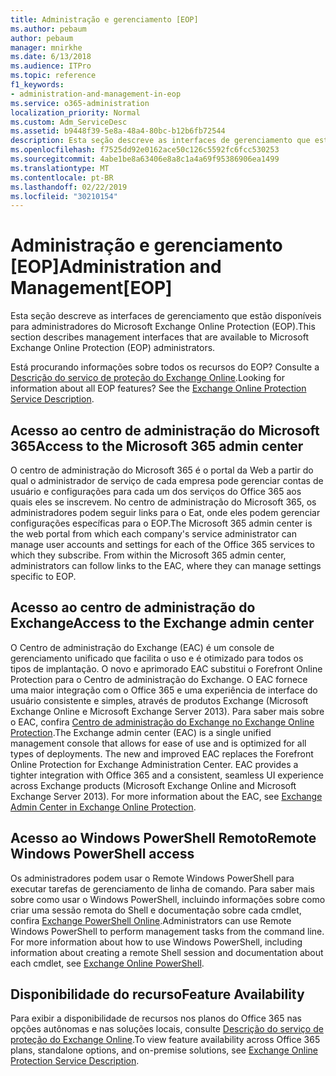 ```yaml
---
title: Administração e gerenciamento [EOP]
ms.author: pebaum
author: pebaum
manager: mnirkhe
ms.date: 6/13/2018
ms.audience: ITPro
ms.topic: reference
f1_keywords:
- administration-and-management-in-eop
ms.service: o365-administration
localization_priority: Normal
ms.custom: Adm_ServiceDesc
ms.assetid: b9448f39-5e8a-48a4-80bc-b12b6fb72544
description: Esta seção descreve as interfaces de gerenciamento que estão disponíveis para administradores do Microsoft Exchange Online Protection (EOP).
ms.openlocfilehash: f7525dd92e0162ace50c126c5592fc6fcc530253
ms.sourcegitcommit: 4abe1be8a63406e8a8c1a4a69f95386906ea1499
ms.translationtype: MT
ms.contentlocale: pt-BR
ms.lasthandoff: 02/22/2019
ms.locfileid: "30210154"
---
```

# <a name="administration-and-managementeop"></a><span data-ttu-id="aab82-103">Administração e gerenciamento [EOP]</span><span class="sxs-lookup"><span data-stu-id="aab82-103">Administration and Management[EOP]</span></span>

<span data-ttu-id="aab82-104">Esta seção descreve as interfaces de gerenciamento que estão disponíveis para administradores do Microsoft Exchange Online Protection (EOP).</span><span class="sxs-lookup"><span data-stu-id="aab82-104">This section describes management interfaces that are available to Microsoft Exchange Online Protection (EOP) administrators.</span></span>
  
<span data-ttu-id="aab82-p101">Está procurando informações sobre todos os recursos do EOP? Consulte a [Descrição do serviço de proteção do Exchange Online](exchange-online-protection-service-description.md).</span><span class="sxs-lookup"><span data-stu-id="aab82-p101">Looking for information about all EOP features? See the [Exchange Online Protection Service Description](exchange-online-protection-service-description.md).</span></span>
  
## <a name="access-to-the-microsoft-365-admin-center"></a><span data-ttu-id="aab82-107">Acesso ao centro de administração do Microsoft 365</span><span class="sxs-lookup"><span data-stu-id="aab82-107">Access to the Microsoft 365 admin center</span></span>
<span data-ttu-id="aab82-108"><a name="BKMK_accesstotheoffice365admincenter"> </a></span><span class="sxs-lookup"><span data-stu-id="aab82-108"></span></span>

<span data-ttu-id="aab82-p102">O centro de administração do Microsoft 365 é o portal da Web a partir do qual o administrador de serviço de cada empresa pode gerenciar contas de usuário e configurações para cada um dos serviços do Office 365 aos quais eles se inscrevem. No centro de administração do Microsoft 365, os administradores podem seguir links para o Eat, onde eles podem gerenciar configurações específicas para o EOP.</span><span class="sxs-lookup"><span data-stu-id="aab82-p102">The Microsoft 365 admin center is the web portal from which each company's service administrator can manage user accounts and settings for each of the Office 365 services to which they subscribe. From within the Microsoft 365 admin center, administrators can follow links to the EAC, where they can manage settings specific to EOP.</span></span>
  
## <a name="access-to-the-exchange-admin-center"></a><span data-ttu-id="aab82-111">Acesso ao centro de administração do Exchange</span><span class="sxs-lookup"><span data-stu-id="aab82-111">Access to the Exchange admin center</span></span>
<span data-ttu-id="aab82-112"><a name="BKMK_accesstotheexchangeadmincenter"> </a></span><span class="sxs-lookup"><span data-stu-id="aab82-112"></span></span>

<span data-ttu-id="aab82-p103">O Centro de administração do Exchange (EAC) é um console de gerenciamento unificado que facilita o uso e é otimizado para todos os tipos de implantação. O novo e aprimorado EAC substitui o Forefront Online Protection para o Centro de administração do Exchange. O EAC fornece uma maior integração com o Office 365 e uma experiência de interface do usuário consistente e simples, através de produtos Exchange (Microsoft Exchange Online e Microsoft Exchange Server 2013). Para saber mais sobre o EAC, confira [Centro de administração do Exchange no Exchange Online Protection](https://go.microsoft.com/fwlink/p/?LinkId=282381).</span><span class="sxs-lookup"><span data-stu-id="aab82-p103">The Exchange admin center (EAC) is a single unified management console that allows for ease of use and is optimized for all types of deployments. The new and improved EAC replaces the Forefront Online Protection for Exchange Administration Center. EAC provides a tighter integration with Office 365 and a consistent, seamless UI experience across Exchange products (Microsoft Exchange Online and Microsoft Exchange Server 2013). For more information about the EAC, see [Exchange Admin Center in Exchange Online Protection](https://go.microsoft.com/fwlink/p/?LinkId=282381).</span></span>
  
## <a name="remote-windows-powershell-access"></a><span data-ttu-id="aab82-117">Acesso ao Windows PowerShell Remoto</span><span class="sxs-lookup"><span data-stu-id="aab82-117">Remote Windows PowerShell access</span></span>
<span data-ttu-id="aab82-118"><a name="BKMK_remotewindowspowershellaccess"> </a></span><span class="sxs-lookup"><span data-stu-id="aab82-118"></span></span>

 <span data-ttu-id="aab82-p104">Os administradores podem usar o Remote Windows PowerShell para executar tarefas de gerenciamento de linha de comando. Para saber mais sobre como usar o Windows PowerShell, incluindo informações sobre como criar uma sessão remota do Shell e documentação sobre cada cmdlet, confira [Exchange PowerShell Online](https://go.microsoft.com/fwlink/p/?LinkId=282266).</span><span class="sxs-lookup"><span data-stu-id="aab82-p104">Administrators can use Remote Windows PowerShell to perform management tasks from the command line. For more information about how to use Windows PowerShell, including information about creating a remote Shell session and documentation about each cmdlet, see [Exchange Online PowerShell](https://go.microsoft.com/fwlink/p/?LinkId=282266).</span></span>
  
## <a name="feature-availability"></a><span data-ttu-id="aab82-121">Disponibilidade do recurso</span><span class="sxs-lookup"><span data-stu-id="aab82-121">Feature Availability</span></span>
<span data-ttu-id="aab82-122"><a name="BKMK_remotewindowspowershellaccess"> </a></span><span class="sxs-lookup"><span data-stu-id="aab82-122"></span></span>

<span data-ttu-id="aab82-123">Para exibir a disponibilidade de recursos nos planos do Office 365 nas opções autônomas e nas soluções locais, consulte [Descrição do serviço de proteção do Exchange Online](exchange-online-protection-service-description.md).</span><span class="sxs-lookup"><span data-stu-id="aab82-123">To view feature availability across Office 365 plans, standalone options, and on-premise solutions, see [Exchange Online Protection Service Description](exchange-online-protection-service-description.md).</span></span>
  

